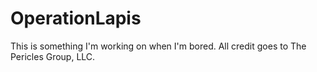 OperationLapis
==============

This is something I'm working on when I'm bored. All credit goes to The Pericles Group, LLC.
